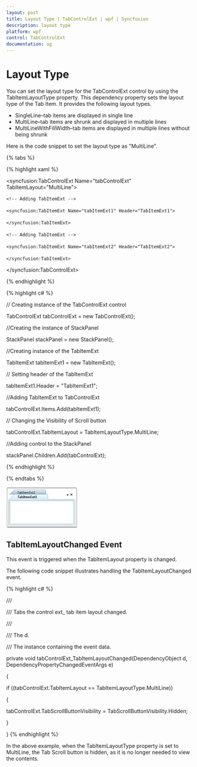 ```yaml
---
layout: post
title: Layout Type | TabControlExt | wpf | Syncfusion
description: layout type
platform: wpf
control: TabControlExt
documentation: ug
---
```


# Layout Type

You can set the layout type for the TabControlExt control by using the TabItemLayoutType property. This dependency property sets the layout type of the Tab Item. It provides the following layout types.

* SingleLine–tab items are displayed in single line
* MultiLine–tab items are shrunk and displayed in multiple lines
* MultiLineWithFillWidth–tab items are displayed in multiple lines without being shrunk



Here is the code snippet to set the layout type as "MultiLine".

{% tabs %}

{% highlight xaml %}

<!-- Adding TabcontrolExt  -->

<syncfusion:TabControlExt Name="tabControlExt" TabItemLayout="MultiLine">

    <!-- Adding TabItemExt -->

    <syncfusion:TabItemExt Name="tabItemExt1" Header="TabItemExt1">

    </syncfusion:TabItemExt>

    <!-- Adding TabItemExt -->

    <syncfusion:TabItemExt Name="tabItemExt2" Header="TabItemExt2">

    </syncfusion:TabItemExt>

</syncfusion:TabControlExt>

{% endhighlight %}

{% highlight c# %}

// Creating instance of the TabControlExt control

TabControlExt tabControlExt = new TabControlExt();

//Creating the instance of StackPanel

StackPanel stackPanel = new StackPanel();

//Creating instance of the TabItemExt 

TabItemExt tabItemExt1 = new TabItemExt();

// Setting header of the TabItemExt

tabItemExt1.Header = "TabItemExt1";

//Adding TabItemExt to TabControlExt

tabControlExt.Items.Add(tabItemExt1);            

// Changing the Visibility of Scroll button 

tabControlExt.TabItemLayout = TabItemLayoutType.MultiLine;  

//Adding control to the StackPanel

stackPanel.Children.Add(tabControlExt);

{% endhighlight %}

{% endtabs %}

![](Layout-Type_images/Layout-Type_img1.jpeg)


## TabItemLayoutChanged Event

This event is triggered when the TabItemLayout property is changed.

The following code snippet illustrates handling the TabItemLayoutChanged event.


{% highlight c# %}

/// <summary>

/// Tabs the control ext_ tab item layout changed.

/// </summary>

/// <param name="d">The d.</param>

/// <param name="e">The <see cref="System.Windows.DependencyPropertyChangedEventArgs"/> instance 	containing the event data.</param>

private void tabControlExt_TabItemLayoutChanged(DependencyObject d, DependencyPropertyChangedEventArgs e)

{

if ((tabControlExt.TabItemLayout == TabItemLayoutType.MultiLine))

{

tabControlExt.TabScrollButtonVisibility = TabScrollButtonVisibility.Hidden;

}

}
{% endhighlight %}


In the above example, when the TabItemLayoutType property is set to MultiLine, the Tab Scroll button is hidden, as it is no longer needed to view the contents.
